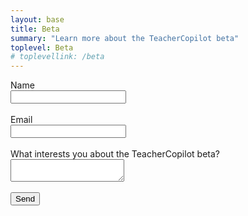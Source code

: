 ```yaml
---
layout: base
title: Beta
summary: "Learn more about the TeacherCopilot beta"
toplevel: Beta
# toplevellink: /beta
---
```


<form action="https://formspree.io/f/xayzdydv" method="POST"> 
  Name<br/><input type="text" value="" name="name"><br/><br/>
  Email<br/><input type="text" value="" name="email"><br/><br/>
  What interests you about the TeacherCopilot beta?<br/><textarea type="text" value="" name="message"></textarea><br/><br/>
  <button type="submit">Send</button> 
  <input type="hidden" value="tc.com beta form" name="form">
</form>
